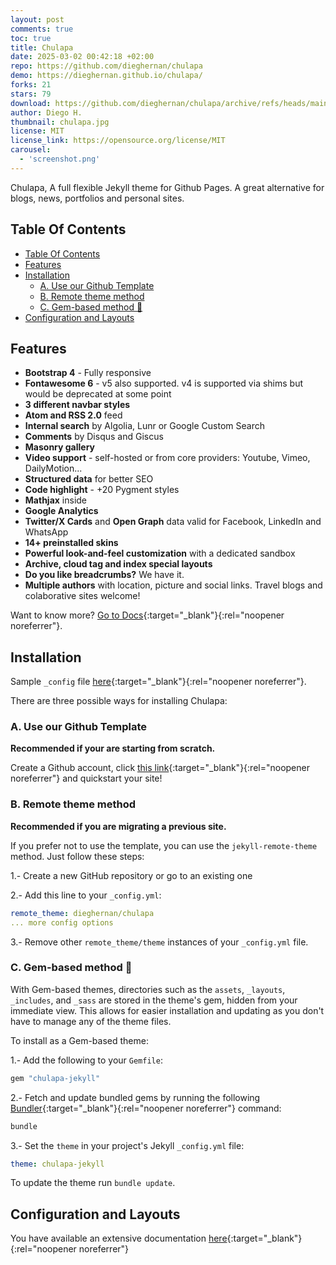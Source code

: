 ```yaml
---
layout: post
comments: true
toc: true
title: Chulapa
date: 2025-03-02 00:42:18 +02:00
repo: https://github.com/dieghernan/chulapa
demo: https://dieghernan.github.io/chulapa/
forks: 21
stars: 79
download: https://github.com/dieghernan/chulapa/archive/refs/heads/main.zip
author: Diego H.
thumbnail: chulapa.jpg
license: MIT
license_link: https://opensource.org/license/MIT
carousel:
  - 'screenshot.png'
---
```


Chulapa, A full flexible Jekyll theme for Github Pages. A great alternative for blogs, news, portfolios and personal sites.

## Table Of Contents

- [Table Of Contents](#table-of-contents)
- [Features](#features)
- [Installation](#installation)
  - [A. Use our Github Template](#a-use-our-github-template)
  - [B. Remote theme method](#b-remote-theme-method)
  - [C. Gem-based method 💎](#c-gem-based-method-)
- [Configuration and Layouts](#configuration-and-layouts)

## Features

- **Bootstrap 4** - Fully responsive
- **Fontawesome 6** - v5 also supported. v4 is supported via shims but would be deprecated at some point
- **3 different navbar styles**
- **Atom and RSS 2.0** feed
- **Internal search** by Algolia, Lunr or Google Custom Search
- **Comments** by Disqus and Giscus
- **Masonry gallery**
- **Video support** - self-hosted or from core providers: Youtube, Vimeo, DailyMotion...
- **Structured data** for better SEO
- **Code highlight** - +20 Pygment styles
- **Mathjax** inside
- **Google Analytics**
- **Twitter/X Cards** and **Open Graph** data valid for Facebook, LinkedIn and WhatsApp
- **14+ preinstalled skins**
- **Powerful look-and-feel customization** with a dedicated sandbox
- **Archive, cloud tag and index special layouts**
- **Do you like breadcrumbs?** We have it.
- **Multiple authors** with location, picture and social links. Travel blogs and colaborative sites welcome!

Want to know more? [Go to Docs](https://dieghernan.github.io/chulapa/docs/01-install){:target="_blank"}{:rel="noopener noreferrer"}.

## Installation

Sample `_config` file [here](https://github.com/dieghernan/chulapa/blob/master/_config.yml){:target="_blank"}{:rel="noopener noreferrer"}.

There are three possible ways for installing Chulapa:

### A. Use our Github Template

**Recommended if your are starting from scratch.**

Create a Github account, click [this link](https://github.com/dieghernan/chulapa-101/generate){:target="_blank"}{:rel="noopener noreferrer"} and quickstart your site!

### B. Remote theme method

**Recommended if you are migrating a previous site.**

If you prefer not to use the template, you can use the `jekyll-remote-theme` method. Just follow these steps:

1.- Create a new GitHub repository or go to an existing one

2.- Add this line to your `_config.yml`:

``` yaml
remote_theme: dieghernan/chulapa
... more config options
```

3.- Remove other `remote_theme/theme` instances of your `_config.yml` file.

### C. Gem-based method 💎

With Gem-based themes, directories such as the `assets`, `_layouts`, `_includes`, and `_sass` are stored in the theme's gem, hidden from your
immediate view. This allows for easier installation and updating as you don't have to manage any of the theme files.

To install as a Gem-based theme:

1.- Add the following to your `Gemfile`:

``` ruby
gem "chulapa-jekyll"
```

2.- Fetch and update bundled gems by running the following [Bundler](https://bundler.io/){:target="_blank"}{:rel="noopener noreferrer"} command:

``` bash
bundle
```

3.- Set the `theme` in your project's Jekyll `_config.yml` file:

``` yaml
theme: chulapa-jekyll
```

To update the theme run `bundle update`.

## Configuration and Layouts

You have available an extensive documentation [here](https://dieghernan.github.io/chulapa/docs/01-install){:target="_blank"}{:rel="noopener noreferrer"}
